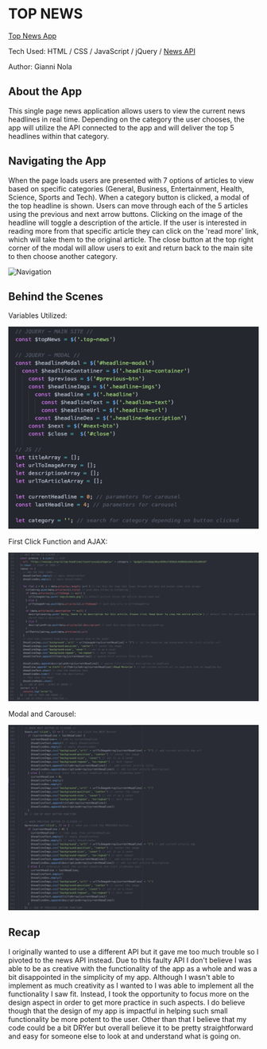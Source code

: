 # TOP NEWS
[Top News App](https://gnola.github.io/news_app/)

Tech Used: HTML / CSS / JavaScript / jQuery / [News API](https://newsapi.org/)

Author: Gianni Nola

## About the App
This single page news application allows users to view the current news headlines in real time. Depending on the category the user chooses, the app will utilize the API connected to the app and will deliver the top 5 headlines within that category.

## Navigating the App
When the page loads users are presented with 7 options of articles to view based on specific categories (General, Business, Entertainment, Health, Science, Sports and Tech). When a category button is clicked, a modal of the top headline is shown. Users can move through each of the 5 articles using the previous and next arrow buttons. Clicking on the image of the headline will toggle a description of the article. If the user is interested in reading more from that specific article they can click on the 'read more' link, which will take them to the original article. The close button at the top right corner of the modal will allow users to exit and return back to the main site to then choose another category.

![Navigation](imgs/Navigation.gif "Navigation")

## Behind the Scenes
Variables Utilized:

![Variables Utilized](https://github.com/Gnola/Gnola.github.io/blob/master/news_app/imgs/Variables.png "Variables Utilized")


First Click Function and AJAX:

![First Click Function and AJAX](imgs/FirstClickandAJAX.png "First Click Function and AJAX")


Modal and Carousel:

![Modal and Carousel](imgs/ModalCarousel.png "Modal and Carousel")

## Recap
I originally wanted to use a different API but it gave me too much trouble so I pivoted to the news API instead. Due to this faulty API I don't believe I was able to be as creative with the functionality of the app as a whole and was a bit disappointed in the simplicity of my app. Although I wasn't able to implement as much creativity as I wanted to I was able to implement all the functionality I saw fit. Instead, I took the opportunity to focus more on the design aspect in order to get more practice in such aspects. I do believe though that the design of my app is impactful in helping such small functionality be more potent to the user. Other than that I believe that my code could be a bit DRYer but overall believe it to be pretty straightforward and easy for someone else to look at and understand what is going on.
